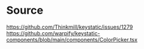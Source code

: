 # Source

https://github.com/Thinkmill/keystatic/issues/1279
https://github.com/warpify/keystatic-components/blob/main/components/ColorPicker.tsx
